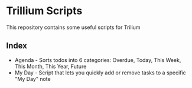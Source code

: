 # Trillium Scripts

This repository contains some useful scripts for Trilium

## Index

* Agenda - Sorts todos into 6 categories: Overdue, Today, This Week, This Month, This Year, Future
* My Day - Script that lets you quickly add or remove tasks to a specific "My Day" note
